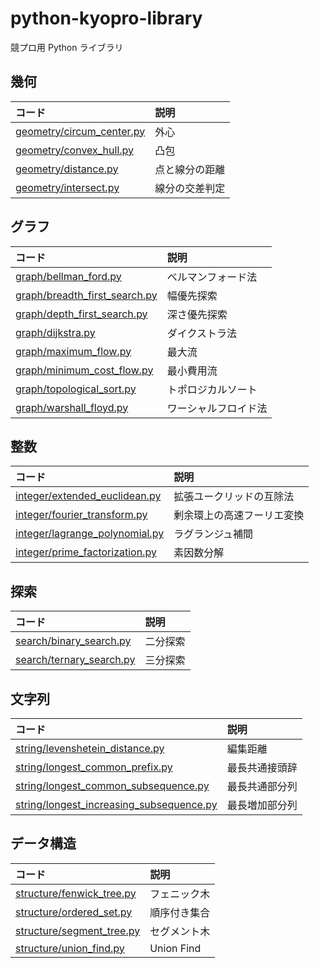 # python-kyopro-library

競プロ用 Python ライブラリ

## 幾何

| コード                       | 説明         |
| :--------------------------- | :----------- |
| [geometry/circum_center.py](geometry/circum_center.py) | 外心   |
| [geometry/convex_hull.py](geometry/convex_hull.py) | 凸包   |
| [geometry/distance.py](geometry/distance.py) | 点と線分の距離 |
| [geometry/intersect.py](geometry/intersect.py) | 線分の交差判定 |

## グラフ

| コード                       | 説明         |
| :--------------------------- | :----------- |
| [graph/bellman_ford.py](graph/bellman_ford.py) | ベルマンフォード法  |
| [graph/breadth_first_search.py](graph/breadth_first_search.py) | 幅優先探索   |
| [graph/depth_first_search.py](graph/depth_first_search.py) | 深さ優先探索 |
| [graph/dijkstra.py](graph/dijkstra.py) | ダイクストラ法  |
| [graph/maximum_flow.py](graph/maximum_flow.py) | 最大流 |
| [graph/minimum_cost_flow.py](graph/minimum_cost_flow.py) | 最小費用流 |
| [graph/topological_sort.py](graph/topological_sort.py) | トポロジカルソート |
| [graph/warshall_floyd.py](graph/warshall_floyd.py) | ワーシャルフロイド法 |

## 整数

| コード                                       | 説明                     |
| :------------------------------------------ | :---------------------- |
| [integer/extended_euclidean.py](integer/extended_euclidean.py)| 拡張ユークリッドの互除法 |
| [integer/fourier_transform.py](integer/fourier_transform.py) | 剰余環上の高速フーリエ変換 |
| [integer/lagrange_polynomial.py](integer/lagrange_polynomial.py) | ラグランジュ補間 |
| [integer/prime_factorization.py](integer/prime_factorization.py) | 素因数分解 |

## 探索

| コード                       | 説明   |
| :--------------------------- | :----- |
| [search/binary_search.py](search/binary_search.py)   | 二分探索  |
| [search/ternary_search.py](search/ternary_search.py)   | 三分探索  |

## 文字列

| コード                       | 説明   |
| :--------------------------- | :----- |
| [string/levenshetein_distance.py](string/levenshetein_distance.py)   | 編集距離 |
| [string/longest_common_prefix.py](string/longest_common_prefix.py)   | 最長共通接頭辞 |
| [string/longest_common_subsequence.py](string/longest_common_subsequence.py)   | 最長共通部分列 |
| [string/longest_increasing_subsequence.py](string/longest_increasing_subsequence.py)   | 最長増加部分列 |

## データ構造

| コード                                             | 説明         |
| :------------------------------------------------- | :----------- |
| [structure/fenwick_tree.py](structure/fenwick_tree.py)       | フェニック木 |
| [structure/ordered_set.py](structure/ordered_set.py)       | 順序付き集合 |
| [structure/segment_tree.py](structure/segment_tree.py)       | セグメント木 |
| [structure/union_find.py](structure/union_find.py) | Union Find   |
